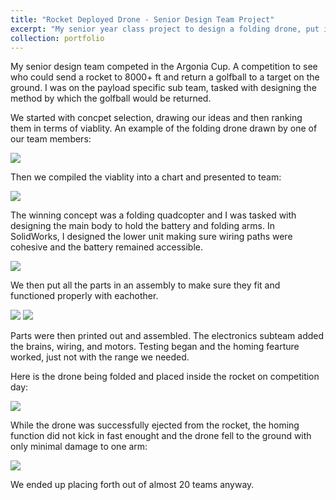 ```yaml
---
title: "Rocket Deployed Drone - Senior Design Team Project"
excerpt: "My senior year class project to design a folding drone, put it inside and rocket, and send it to 8000 ft. <br/><img src='/images/PayloadFullRender.JPG'>"
collection: portfolio
---
```


My senior design team competed in the Argonia Cup. A competition to see who could send a rocket to 8000+ ft and return a golfball to a target on the ground.
I was on the payload specific sub team, tasked with designing the method by which the golfball would be returned.

We started with concpet selection, drawing our ideas and then ranking them in terms of viablity. An example of the folding drone drawn by one of our team members:

<img src='/images/FoldingDrone.JPG'>

Then we compiled the viablity into a chart and presented to team:

<img src='/images/ConceptSelection.JPG'>

The winning concept was a folding quadcopter and I was tasked with designing the main body to hold the battery and folding arms.
In SolidWorks, I designed the lower unit making sure wiring paths were cohesive and the battery remained accessible.

<img src='/images/LowerBody.JPG'>

 We then put all the parts in an assembly to make sure they fit and functioned properly with eachother.

<img src='/images/PayloadFullRender.JPG'>
<img src='/images/FullAssemblyMotionColorHD.gif'>

Parts were then printed out and assembled. The electronics subteam added the brains, wiring, and motors. Testing began and the homing fearture worked, just not with the range we needed. 

Here is the drone being folded and placed inside the rocket on competition day:

<img src='/images/IntoRocket.jpg'>

While the drone was successfully ejected from the rocket, the homing function did not kick in fast enought and the drone fell to the ground with only minimal damage to one arm:

<img src='/images/OnGround.jpg'>

We ended up placing forth out of almost 20 teams anyway.
